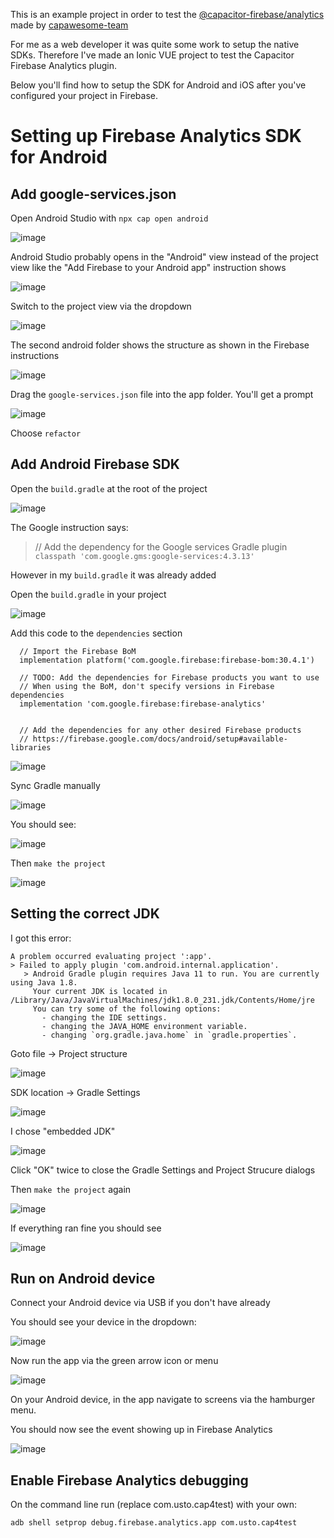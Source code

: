 This is an example project in order to test the [@capacitor-firebase/analytics](https://github.com/capawesome-team/capacitor-firebase/tree/main/packages/analytics) made by [capawesome-team](https://github.com/capawesome-team)

For me as a web developer it was quite some work to setup the native SDKs. Therefore I've made an Ionic VUE project to test the Capacitor Firebase Analytics plugin.

Below you'll find how to setup the SDK for Android and iOS after you've configured your project in Firebase.


# Setting up Firebase Analytics SDK for Android

## Add google-services.json

Open Android Studio with `npx cap open android`

![image](https://user-images.githubusercontent.com/644550/191918886-5e1b46b8-44d2-41e2-88e6-e2d006e85b38.png)

Android Studio probably opens in the "Android" view instead of the project view like the "Add Firebase to your Android app" instruction shows

![image](https://user-images.githubusercontent.com/644550/191919036-40b0b2f4-2140-4d04-94b0-0b974b25b45d.png)

Switch to the project view via the dropdown

![image](https://user-images.githubusercontent.com/644550/191919235-0c8a5781-3c43-4b5b-88fb-e8dfe5af394b.png)

The second android folder shows the structure as shown in the Firebase instructions

![image](https://user-images.githubusercontent.com/644550/191919451-38f35880-4871-48c2-901d-2b7c66c5b974.png)

Drag the `google-services.json` file into the app folder. You'll get a prompt

![image](https://user-images.githubusercontent.com/644550/191919991-1b2069de-29bd-43d7-988d-f191782c55b1.png)

Choose `refactor`

## Add Android Firebase SDK

Open the `build.gradle` at the root of the project

![image](https://user-images.githubusercontent.com/644550/191920216-ef538fb8-f4d1-4b14-88ea-f2a8b8667e99.png)

The Google instruction says:

> // Add the dependency for the Google services Gradle plugin
> `classpath 'com.google.gms:google-services:4.3.13'`

However in my `build.gradle` it was already added

Open the `build.gradle` in your project

![image](https://user-images.githubusercontent.com/644550/191920929-f4064e9a-7998-4e23-9f68-a7ba6cdeac6a.png)

Add this code to the `dependencies` section

```
  // Import the Firebase BoM
  implementation platform('com.google.firebase:firebase-bom:30.4.1')

  // TODO: Add the dependencies for Firebase products you want to use
  // When using the BoM, don't specify versions in Firebase dependencies
  implementation 'com.google.firebase:firebase-analytics'


  // Add the dependencies for any other desired Firebase products
  // https://firebase.google.com/docs/android/setup#available-libraries
```


![image](https://user-images.githubusercontent.com/644550/191921135-ee27948b-4ff8-4c2c-9f27-6b26284804b6.png)

Sync Gradle manually

![image](https://user-images.githubusercontent.com/644550/191921398-2a2dd65d-12f9-46b8-85f4-44f43e2d1499.png)

You should see:

![image](https://user-images.githubusercontent.com/644550/191921431-16a7d4a3-b714-4f6f-9822-ddc82e289074.png)

Then `make the project`

![image](https://user-images.githubusercontent.com/644550/191921653-0567df0b-78b4-4cf1-bed7-f2f99dd551cc.png)

## Setting the correct JDK

I got this error:

```
A problem occurred evaluating project ':app'.
> Failed to apply plugin 'com.android.internal.application'.
   > Android Gradle plugin requires Java 11 to run. You are currently using Java 1.8.
     Your current JDK is located in  /Library/Java/JavaVirtualMachines/jdk1.8.0_231.jdk/Contents/Home/jre
     You can try some of the following options:
       - changing the IDE settings.
       - changing the JAVA_HOME environment variable.
       - changing `org.gradle.java.home` in `gradle.properties`.
```

Goto file -> Project structure

![image](https://user-images.githubusercontent.com/644550/191921871-9c5fdfac-4465-4738-bc73-c65bed2f4f6b.png)

SDK location -> Gradle Settings

![image](https://user-images.githubusercontent.com/644550/191921942-1d54f24a-ae46-4682-99f3-21a95085909d.png)

I chose "embedded JDK"

![image](https://user-images.githubusercontent.com/644550/191922000-345938a9-e102-4a80-a198-d359ba06066b.png)

Click "OK" twice to close the Gradle Settings and Project Strucure dialogs

Then `make the project` again

![image](https://user-images.githubusercontent.com/644550/191921653-0567df0b-78b4-4cf1-bed7-f2f99dd551cc.png)

If everything ran fine you should see

![image](https://user-images.githubusercontent.com/644550/191923181-55117d1d-87db-4272-b20b-61ba5f33eb23.png)

## Run on Android device

Connect your Android device via USB if you don't have already

You should see your device in the dropdown:

![image](https://user-images.githubusercontent.com/644550/191923464-0b9dcc13-5e2a-4f9d-bec4-810d1b7c3119.png)

Now run the app via the green arrow icon or menu

![image](https://user-images.githubusercontent.com/644550/191923561-60103611-2483-4add-8bd6-a4dfcca83d96.png)

On your Android device, in the app navigate to screens via the hamburger menu.

You should now see the event showing up in Firebase Analytics

![image](https://user-images.githubusercontent.com/644550/191923801-e0c4ff9b-2251-4701-b391-eecce12d5b9f.png)



## Enable Firebase Analytics debugging

On the command line run (replace com.usto.cap4test) with your own:

```bash
adb shell setprop debug.firebase.analytics.app com.usto.cap4test
```






